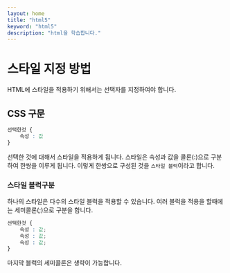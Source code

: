 ```yaml
---
layout: home
title: "html5"
keyword: "html5"
description: "html을 학습합니다."
---
```


# 스타일 지정 방법

HTML에 스타일을 적용하기 위해서는 선택자를 지정하여야 합니다.

## CSS 구문

```css
선택한것 {
    속성 : 값
}
```

선택한 것에 대해서 스타일을 적용하게 됩니다. 
스타일은 속성과 값을 콜론(:)으로 구분하여 한쌍을 이루게 됩니다.
이렇게 한쌍으로 구성된 것을 `스타일 블럭`이라고 합니다.

### 스타일 블럭구분
하나의 스타일은 다수의 스타일 블럭을 적용할 수 있습니다.
여러 블럭을 적용을 할때에는 세미콜론(;)으로 구분을 합니다.

```css
선택한것 {
    속성 : 값;
    속성 : 값;
    속성 : 값;
}
```

마지막 블럭의 세미콜론은 생략이 가능합니다.

